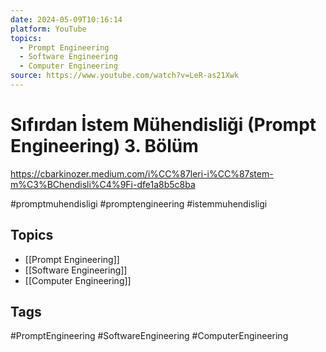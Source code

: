 ```yaml
---
date: 2024-05-09T10:16:14
platform: YouTube
topics:
  - Prompt Engineering
  - Software Engineering
  - Computer Engineering
source: https://www.youtube.com/watch?v=LeR-as21Xwk
---
```

# Sıfırdan İstem Mühendisliği (Prompt Engineering) 3. Bölüm

https://cbarkinozer.medium.com/i%CC%87leri-i%CC%87stem-m%C3%BChendisli%C4%9Fi-dfe1a8b5c8ba

#promptmuhendisligi #promptengineering #istemmuhendisligi

## Topics
- [[Prompt Engineering]]
- [[Software Engineering]]
- [[Computer Engineering]]

## Tags
#PromptEngineering #SoftwareEngineering #ComputerEngineering
